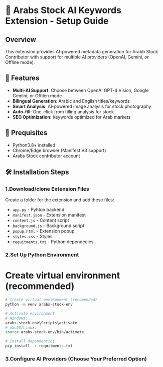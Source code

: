 # 🚀 Arabs Stock AI Keywords Extension - Setup Guide

## Overview
This extension provides AI-powered metadata generation for Arabb Stock Contributor with support for multiple AI providers (OpenAI, Gemini, or Offline mode).

## 👀 Features
- **Multi-AI Support**: Choose between OpenAI GPT-4 Vision, Google Gemini, or Offilen mode
- **Bilingual Generation**: Arabic and English titles/keywords
- **Smart Analysis**: AI-powered image analysis for stock photography
- **Auto-fill**: One-click from filling analysis for stock
- **SEO Optimization**: Keywords optimized for Arab markets

## 📝 Prequisites
- Python3.8+ installed
- Chrome/Edge browser (Manifest V3 support)
- Arabs Stock contributor account

## 🛠 Installation Steps

### 1.Download/clone Extension Files
Create a folder for the extension and add these files:
- `app.py` - Pyhton backend
- `manifest.json` - Extension manifest
- `content.js` - Content script
- `background.js` - Background script
- `popup.html` - Extension popup
- `styles.css` - Styles
- `requitments.txt` - Python dependecies

### 2.Set Up Python Environment
# Create virtual environment (recommended)
```bash
# Create virtual environment (recomended)
python -m venv arabs-stock-env

# Activate environment
# Windows:
arabs-stock-env\Scripts\activate
# macOS/Linux:
source arabs-stock-env/bin/activate

# Install dependencies
pip install -r requitments.txt
```

### 3.Configure AI Providers (Choose Your Preferred Option)